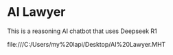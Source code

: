 # AI Lawyer
This is a reasoning AI chatbot that uses Deepseek R1

file:///C:/Users/my%20lapi/Desktop/AI%20Lawyer.MHT
